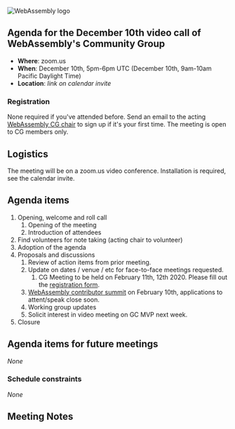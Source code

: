 ![WebAssembly logo](/images/WebAssembly.png)

## Agenda for the December 10th video call of WebAssembly's Community Group

- **Where**: zoom.us
- **When**: December 10th, 5pm-6pm UTC (December 10th, 9am-10am Pacific Daylight Time)
- **Location**: *link on calendar invite*

### Registration

None required if you've attended before. Send an email to the acting [WebAssembly CG chair](mailto:webassembly-cg-chair@chromium.org)
to sign up if it's your first time. The meeting is open to CG members only.

## Logistics

The meeting will be on a zoom.us video conference.
Installation is required, see the calendar invite.

## Agenda items

1. Opening, welcome and roll call
    1. Opening of the meeting
    1. Introduction of attendees
1. Find volunteers for note taking (acting chair to volunteer)
1. Adoption of the agenda
1. Proposals and discussions
    1. Review of action items from prior meeting.
    1. Update on dates / venue / etc for face-to-face meetings requested.
        1. CG Meeting to be held on February 11th, 12th 2020. Please fill out the [registration form](https://forms.gle/AkFcWeiVn9QqHJte7).
    1. [WebAssembly contributor summit](https://webassembly-summit.org/) on February 10th, applications to attent/speak close soon.
    1. Working group updates
    1. Solicit interest in video meeting on GC MVP next week.
1. Closure

## Agenda items for future meetings

*None*

### Schedule constraints

*None*

## Meeting Notes
